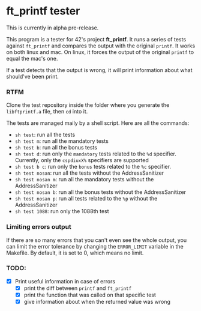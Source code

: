 # ft_printf tester

This is currently in alpha pre-release.

This program is a tester for 42's project **ft_printf**.
It runs a series of tests against `ft_printf` and compares the output with 
the original `printf`. It works on both linux and mac. On linux, it forces the
output of the original `printf` to equal the mac's one.

If a test detects that the output is wrong, it will print information about
what should've been print.

### RTFM

Clone the test repository inside the folder where you generate the `libftprintf.a`
file, then `cd` into it.

The tests are managed maily by a shell script. Here are all the commands:

* `sh test`: run all the tests
* `sh test m`: run all the mandatory tests
* `sh test b`: run all the bonus tests
* `sh test d`: run only the `mandatory` tests related to the `%d` specifier. Currently, only the
`cspdiuxX%` specifiers are supported
* `sh test b c`: run only the `bonus` tests related to the `%c` specifier.
* `sh test nosan`: run all the tests without the AddressSanitizer
* `sh test nosan m`: run all the mandatory tests without the AddressSanitizer
* `sh test nosan b`: run all the bonus tests without the AddressSanitizer
* `sh test nosan p`: run all tests related to the `%p` without the AddressSanitizer
* `sh test 1088`: run only the 1088th test

### Limiting errors output

If there are so many errors that you can't even see the whole output, you can
limit the error tolerance by changing the `ERROR_LIMIT` variable in the Makefile.
By default, it is set to 0, which means no limit.


### TODO:
- [x] Print useful information in case of errors
    - [x] print the diff between `printf` and `ft_printf`
    - [x] print the function that was called on that specific test
    - [x] give information about when the returned value was wrong
